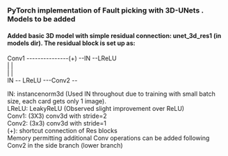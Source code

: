 ###  PyTorch implementation of Fault picking with 3D-UNets . Models to be added


#### Added basic 3D model with simple residual connection: unet_3d_res1 (in models dir). The residual block is set up as:

Conv1 ---------------(+) --IN --LReLU  
|                     |  
|                     |  
IN -- LReLU ---Conv2 --      

IN: instancenorm3d (Used IN throughout due to training with small batch size, each card gets only 1 image).  
LReLU: LeakyReLU  (Observed slight improvement over ReLU)  
Conv1: (3X3) conv3d with  stride=2  
Conv2: (3x3) conv3d with stride=1  
(+): shortcut connection of Res blocks  
Memory permitting additional Conv operations can be added following Conv2 in the side branch (lower branch)  
